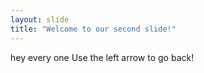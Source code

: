 ```yaml
---
layout: slide
title: "Welcome to our second slide!"
---
```

hey every one
Use the left arrow to go back!
